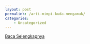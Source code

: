 ```yaml
---
layout: post
permalink: /arti-mimpi-kuda-mengamuk/
categories:
    - Uncategorized
---
```


[Baca Selengkapnya](/10)